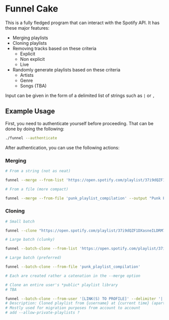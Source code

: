 # Funnel Cake

This is a fully fledged program that can interact with the Spotify API.
It has these major features:

- Merging playlists
- Cloning playlists
- Removing tracks based on these criteria
    * Explicit
    * Non explicit
    * Live
- Randomly generate playlists based on these criteria
    * Artists
    * Genre
    * Songs (TBA)

Input can be given in the form of a delimited list of strings such as `|` or `,`

## Example Usage

First, you need to authenticate yourself before proceeding.
That can be done by doing the following:

```bash
./funnel --authenticate
```

After authentication, you can use the following actions:

### Merging

```bash
# From a string (not as neat)

funnel --merge --from-list 'https://open.spotify.com/playlist/37i9dQZF1DXasneILDRM7B|https://open.spotify.com/playlist/0GMRiKLyYuKUg3BXyFKNqT' --delimiter '|' --output "Punk Fun"
```

```bash
# From a file (more compact)

funnel --merge --from-file 'punk_playlist_compilation' --output "Punk Fun"
```

### Cloning

```bash
# Small batch

funnel --clone "https://open.spotify.com/playlist/37i9dQZF1DXasneILDRM7B"
```

```bash
# Large batch (clunky)

funnel --batch-clone --from-list 'https://open.spotify.com/playlist/37i9dQZF1DXasneILDRM7B|https://open.spotify.com/playlist/0GMRiKLyYuKUg3BXyFKNqT' --delimiter '|'
```

```bash
# Large batch (preferred)

funnel --batch-clone --from-file 'punk_playlist_compilation'

# Each are created rather a catenation in the --merge option
```

```bash
# Clone an entire user's *public* playlist library
# TBA

funnel --batch-clone --from-user '[LINK(S) TO PROFILE]' --delimiter '|' 
# Description: Cloned playlist from {username} at {current time} (apart of user dump)
# Mostly used for migration purposes from account to account
# add --allow-private-playlists ?

```
